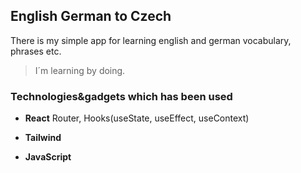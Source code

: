 ## English German to Czech

There is my simple app for learning english and german vocabulary, phrases etc.

>I´m learning by doing.

### Technologies&gadgets which has been used

 * **React**
  Router, Hooks(useState, useEffect, useContext)

 * **Tailwind**

 * **JavaScript**
 